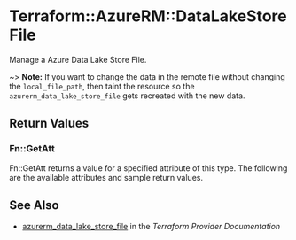 # Terraform::AzureRM::DataLakeStoreFile

Manage a Azure Data Lake Store File.

~> **Note:** If you want to change the data in the remote file without changing the `local_file_path`, then 
taint the resource so the `azurerm_data_lake_store_file` gets recreated with the new data.

## Return Values

### Fn::GetAtt

Fn::GetAtt returns a value for a specified attribute of this type. The following are the available attributes and sample return values.

## See Also

* [azurerm_data_lake_store_file](https://www.terraform.io/docs/providers/azurerm/r/data_lake_store_file.html) in the _Terraform Provider Documentation_